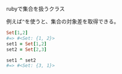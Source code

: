 rubyで集合を扱うクラス

例えば`^`を使うと、集合の対象差を取得できる。

```ruby
Set[1,2]
#=> #<Set: {1, 2}>
set1 = Set[1,2]
set2 = Set[2,3]

set1 ^ set2
#=> #<Set: {3, 1}>
```
